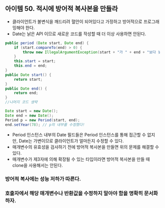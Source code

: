 ## 아이템 50. 적시에 방어적 복사본을 만들라

- 클라이언트가 불변식을 깨드리려 혈안이 되어있다고 가정하고 방어적으로 프로그래밍해야 한다.
- Date는 낡은 API 이므로 새로운 코드를 작성할 때 더 이상 사용하면 안된다.

```java
public period (Date start, Date end) {
    if (start.compareTo(end) > 0) {
        throw new IllegalArgumentException(start + "가 " + end + "보다 늦다.");
    }
    this.start = start;
    this.end = end;
}
public Date start() {
    return start;
}
public Date end() {
    return end;
}
//나머지 코드 생략
```
```java
Date start = new Date();
Date end = new Date();
Period p = new Period(start, end);
end.setYear(78); // p의 내부를 수정했다!
```
- Period 인스턴스 내부의 Date 필드들은 Period 인스턴스를 통해 접근할 수 없지만, Date는 가변이므로 클라이언트가 얼마든지 수정할 수 있다.
- 매개변수의 유효성을 검사하기 전에 방어적 복사본을 만들면 위의 문제를 해결할 수 있다.
- 매개변수가 제3자에 의해 확장될 수 있는 타입이라면 방어적 복사본을 만들 때 clone을 사용해서는 안된다.

### 방어적 복사에는 성능 저하가 따른다.

### 호출자에서 해당 매개변수나 반환값을 수정하지 말아야 함을 명확히 문서화하자.


